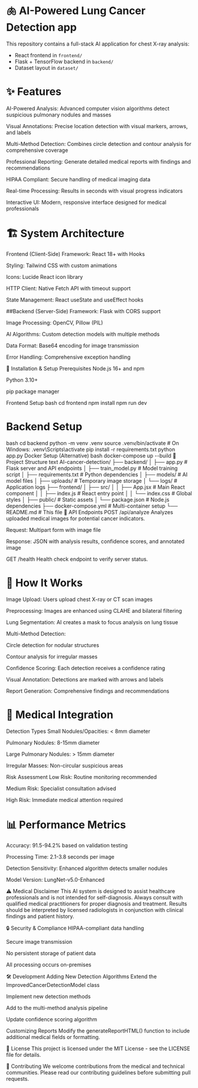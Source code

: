 # 🫁 AI-Powered Lung Cancer Detection app

This repository contains a full-stack AI application for chest X-ray analysis:

- React frontend in `frontend/`
- Flask + TensorFlow backend in `backend/`
- Dataset layout in `dataset/`



# ✨ Features
AI-Powered Analysis: Advanced computer vision algorithms detect suspicious pulmonary nodules and masses

Visual Annotations: Precise location detection with visual markers, arrows, and labels

Multi-Method Detection: Combines circle detection and contour analysis for comprehensive coverage

Professional Reporting: Generate detailed medical reports with findings and recommendations

HIPAA Compliant: Secure handling of medical imaging data

Real-time Processing: Results in seconds with visual progress indicators

Interactive UI: Modern, responsive interface designed for medical professionals

#  🏗️ System Architecture
Frontend (Client-Side)
Framework: React 18+ with Hooks

Styling: Tailwind CSS with custom animations

Icons: Lucide React icon library

HTTP Client: Native Fetch API with timeout support

State Management: React useState and useEffect hooks

##Backend (Server-Side)
Framework: Flask with CORS support

Image Processing: OpenCV, Pillow (PIL)

AI Algorithms: Custom detection models with multiple methods

Data Format: Base64 encoding for image transmission

Error Handling: Comprehensive exception handling

🚀 Installation & Setup
Prerequisites
Node.js 16+ and npm

Python 3.10+

pip package manager

Frontend Setup
bash
cd frontend
npm install
npm run dev


# Backend Setup
bash
cd backend
python -m venv .venv
source .venv/bin/activate  # On Windows: .venv\Scripts\activate
pip install -r requirements.txt
python app.py
Docker Setup (Alternative)
bash
docker-compose up --build
📁 Project Structure
text
AI-cancer-detection/
├── backend/
│   ├── app.py              # Flask server and API endpoints
│   ├── train_model.py      # Model training script
│   ├── requirements.txt    # Python dependencies
│   ├── models/             # AI model files
│   ├── uploads/            # Temporary image storage
│   └── logs/               # Application logs
├── frontend/
│   ├── src/
│   │   ├── App.jsx         # Main React component
│   │   ├── index.js        # React entry point
│   │   └── index.css       # Global styles
│   ├── public/             # Static assets
│   └── package.json        # Node.js dependencies
├── docker-compose.yml      # Multi-container setup
└── README.md               # This file
🔧 API Endpoints
POST /api/analyze
Analyzes uploaded medical images for potential cancer indicators.

Request: Multipart form with image file

Response: JSON with analysis results, confidence scores, and annotated image

GET /health
Health check endpoint to verify server status.

# 🎯 How It Works
Image Upload: Users upload chest X-ray or CT scan images

Preprocessing: Images are enhanced using CLAHE and bilateral filtering

Lung Segmentation: AI creates a mask to focus analysis on lung tissue

Multi-Method Detection:

Circle detection for nodular structures

Contour analysis for irregular masses

Confidence Scoring: Each detection receives a confidence rating

Visual Annotation: Detections are marked with arrows and labels

Report Generation: Comprehensive findings and recommendations

# 🏥 Medical Integration
Detection Types
Small Nodules/Opacities: < 8mm diameter

Pulmonary Nodules: 8-15mm diameter

Large Pulmonary Nodules: > 15mm diameter

Irregular Masses: Non-circular suspicious areas

Risk Assessment
Low Risk: Routine monitoring recommended

Medium Risk: Specialist consultation advised

High Risk: Immediate medical attention required

# 📊 Performance Metrics
Accuracy: 91.5-94.2% based on validation testing

Processing Time: 2.1-3.8 seconds per image

Detection Sensitivity: Enhanced algorithm detects smaller nodules

Model Version: LungNet-v5.0-Enhanced

⚠️ Medical Disclaimer
This AI system is designed to assist healthcare professionals and is not intended for self-diagnosis. Always consult with qualified medical practitioners for proper diagnosis and treatment. Results should be interpreted by licensed radiologists in conjunction with clinical findings and patient history.

🔒 Security & Compliance
HIPAA-compliant data handling

Secure image transmission

No persistent storage of patient data

All processing occurs on-premises

🛠️ Development
Adding New Detection Algorithms
Extend the ImprovedCancerDetectionModel class

Implement new detection methods

Add to the multi-method analysis pipeline

Update confidence scoring algorithm

Customizing Reports
Modify the generateReportHTML() function to include additional medical fields or formatting.

📝 License
This project is licensed under the MIT License - see the LICENSE file for details.

🤝 Contributing
We welcome contributions from the medical and technical communities. Please read our contributing guidelines before submitting pull requests.
